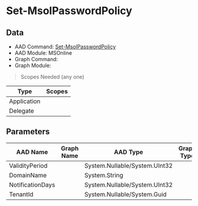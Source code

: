 # Set-MsolPasswordPolicy

> 

## Data

+ AAD Command: [Set-MsolPasswordPolicy](https://docs.microsoft.com/en-us/powershell/module/MSOnline/Set-MsolPasswordPolicy)
+ AAD Module: MSOnline
+ Graph Command: [](https://docs.microsoft.com/en-us/powershell/module//)
+ Graph Module: 

> Scopes Needed (any one)

|Type|Scopes|
|---|---|
|Application||
|Delegate||

## Parameters

|AAD Name|Graph Name|AAD Type|Graph Type|Infos|
|---|---|---|---|---|
|ValidityPeriod||System.Nullable/System.UInt32|||
|DomainName||System.String|||
|NotificationDays||System.Nullable/System.UInt32|||
|TenantId||System.Nullable/System.Guid|||

